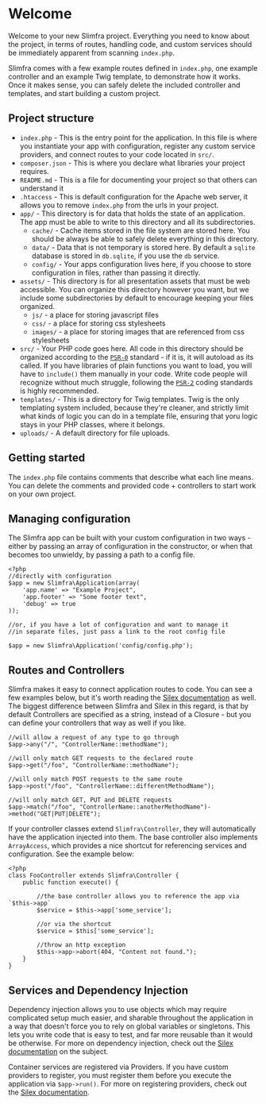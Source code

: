 # Welcome #

Welcome to your new Slimfra project.  Everything you need to know about the project, in terms of routes, handling code, and custom services should be immediately apparent from scanning `index.php`.

Slimfra comes with a few example routes defined in `index.php`, one example controller and an example Twig template, to demonstrate how it works.  Once it makes sense, you can safely delete the included controller and templates, and start building a custom project.

## Project structure ##

* `index.php` - This is the entry point for the application.  In this file is where you instantiate your app with configuration, register any custom service providers, and connect routes to your code located in `src/`.
* `composer.json` - This is where you declare what libraries your project requires.
* `README.md` - This is a file for documenting your project so that others can understand it
* `.htaccess` - This is default configuration for the Apache web server, it allows you to remove `index.php` from the urls in your project.
* `app/` - This directory is for data that holds the state of an application.  The app must be able to write to this directory and all its subdirectories.
    * `cache/` - Cache items stored in the file system are stored here.  You should be always be able to safely delete everything in this directory.
    * `data/` - Data that is not temporary is stored here.  By default a `sqlite` database is stored in `db.sqlite`, if you use the `db` service.
    * `config/` - Your apps configuration lives here, if you choose to store configuration in files, rather than passing it directly.
* `assets/` - This directory is for all presentation assets that must be web accessible.  You can organize this directory however you want, but we include some subdirectories by default to encourage keeping your files organized.
    * `js/` - a place for storing javascript files
    * `css/` - a place for storing css stylesheets
    * `images/` - a place for storing images that are referenced from css stylesheets
* `src/` - Your PHP code goes here.  All code in this directory should be organized according to the [`PSR-0`](https://github.com/php-fig/fig-standards/blob/master/accepted/PSR-0.md) standard - if it is, it will autoload as its called.  If you have libraries of plain functions you want to load, you will have to `include()` them manually in your code.  Write code people will recognize without much struggle, following the [`PSR-2`](https://github.com/php-fig/fig-standards/blob/master/accepted/PSR-2-coding-style-guide.md) coding standards is highly recommended.
* `templates/` - This is a directory for Twig templates.  Twig is the only templating system included, because they're cleaner, and strictly limit what kinds of logic you can do in a template file, ensuring that yoru logic stays in your PHP classes, where it belongs.
* `uploads/` - A default directory for file uploads.

## Getting started ##

The `index.php` file contains comments that describe what each line means.  You can delete the comments and provided code + controllers to start work on your own project.

## Managing configuration ##

The Slimfra app can be built with your custom configuration in two ways - either by passing an array of configuration in the constructor, or when that becomes too unwieldy, by passing a path to a config file.

    <?php
    //directly with configuration
    $app = new Slimfra\Application(array(
        'app.name' => "Example Project",
        'app.footer' => "Some footer text",
        'debug' => true
    ));
    
    //or, if you have a lot of configuration and want to manage it
    //in separate files, just pass a link to the root config file
    
    $app = new Slimfra\Application('config/config.php');

## Routes and Controllers ##

Slimfra makes it easy to connect application routes to code.  You can see a few examples below, but it's worth reading the [Silex documentation](http://silex.sensiolabs.org/doc/usage.html#routing) as well.  The biggest difference between Slimfra and Silex in this regard, is that by default Controllers are specified as a string, instead of a Closure - but you can define your controllers that way as well if you like.

    //will allow a request of any type to go through
    $app->any("/", "ControllerName::methodName");

    //will only match GET requests to the declared route
    $app->get("/foo", "ControllerName::methodName");

    //will only match POST requests to the same route
    $app->post("/foo", "ControllerName::differentMethodName");

    //will only match GET, PUT and DELETE requests
    $app->match("/foo", "ControllerName::anotherMethodName")->method("GET|PUT|DELETE");
    
If your controller classes extend `Slimfra\Controller`, they will automatically have the application injected into them.  The base controller also implements `ArrayAccess`, which provides a nice shortcut for referencing services and configuration.  See the example below:

    <?php
    class FooController extends Slimfra\Controller {
        public function execute() {
            
            //the base controller allows you to reference the app via `$this->app`
            $service = $this->app['some_service'];

            //or via the shortcut
            $service = $this['some_service'];
            
            //throw an http exception
            $this->app->abort(404, "Content not found.");
        }
    }

## Services and Dependency Injection ##

Dependency injection allows you to use objects which may require complicated setup much easier, and sharable throughout the application in a way that doesn't force you to rely on global variables or singletons.  This lets you write code that is easy to test, and far more reusable than it would be otherwise.  For more on dependency injection, check out the [Silex documentation](http://silex.sensiolabs.org/doc/services.html) on the subject.

Container services are registered via Providers.  If you have custom providers to register, you must register them before you execute the application via `$app->run()`.  For more on registering providers, check out the [Silex documentation](http://silex.sensiolabs.org/doc/providers.html).
